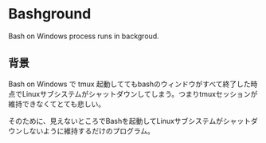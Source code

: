 Bashground
=====

Bash on Windows process runs in backgroud.

背景
----

Bash on Windows で tmux 起動しててもbashのウィンドウがすべて終了した時点でLinuxサブシステムがシャットダウンしてしまう。つまりtmuxセッションが維持できなくてとても悲しい。

そのために、見えないところでBashを起動してLinuxサブシステムがシャットダウンしないように維持するだけのプログラム。